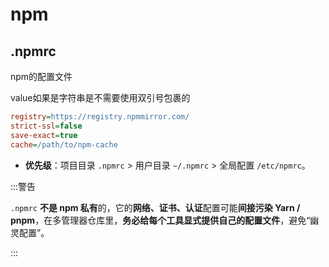 # npm

## .npmrc

npm的配置文件

value如果是字符串是不需要使用双引号包裹的

```ini
registry=https://registry.npmmirror.com/
strict-ssl=false
save-exact=true
cache=/path/to/npm-cache

```

- **优先级**：项目目录 `.npmrc` > 用户目录 `~/.npmrc` > 全局配置 `/etc/npmrc`。

:::警告

`.npmrc` **不是 npm 私有**的，它的**网络、证书、认证**配置可能**间接污染 Yarn / pnpm**，在多管理器仓库里，**务必给每个工具显式提供自己的配置文件**，避免“幽灵配置”。

:::

